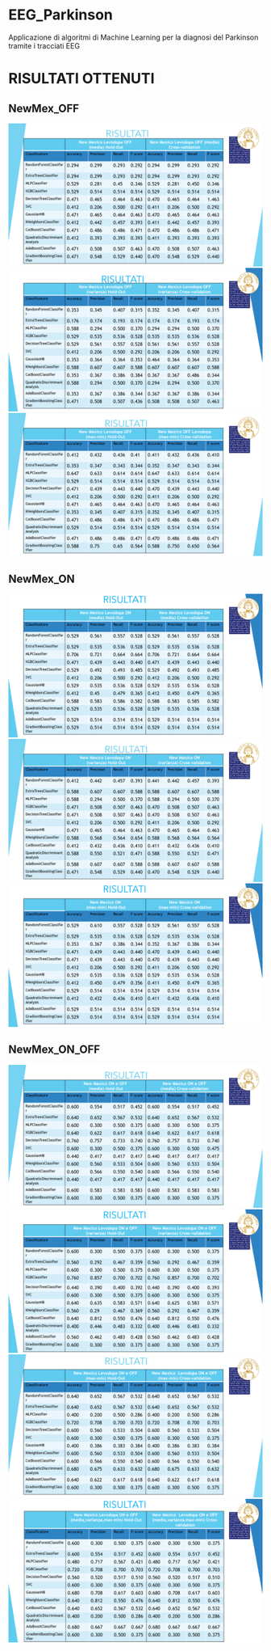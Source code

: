 # EEG_Parkinson
Applicazione di algoritmi di Machine Learning per la diagnosi del Parkinson tramite i tracciati EEG


# RISULTATI OTTENUTI

## NewMex_OFF
![C++ Var Types](https://raw.githubusercontent.com/R-luigi99/EEG_Parkinson/effbc70fdf8b6d53b9b494705e9a304164b30a0a/Tabelle/Screenshot%20(6).png)
![C++ Var Types](https://raw.githubusercontent.com/R-luigi99/EEG_Parkinson/effbc70fdf8b6d53b9b494705e9a304164b30a0a/Tabelle/Screenshot%20(7).png)
![C++ Var Types](https://raw.githubusercontent.com/R-luigi99/EEG_Parkinson/effbc70fdf8b6d53b9b494705e9a304164b30a0a/Tabelle/Screenshot%20(8).png)
## NewMex_ON
![C++ Var Types](https://raw.githubusercontent.com/R-luigi99/EEG_Parkinson/effbc70fdf8b6d53b9b494705e9a304164b30a0a/Tabelle/Screenshot%20(9).png)
![C++ Var Types](https://raw.githubusercontent.com/R-luigi99/EEG_Parkinson/effbc70fdf8b6d53b9b494705e9a304164b30a0a/Tabelle/Screenshot%20(10).png)
![C++ Var Types](https://raw.githubusercontent.com/R-luigi99/EEG_Parkinson/effbc70fdf8b6d53b9b494705e9a304164b30a0a/Tabelle/Screenshot%20(11).png)
## NewMex_ON_OFF
![C++ Var Types](https://raw.githubusercontent.com/R-luigi99/EEG_Parkinson/effbc70fdf8b6d53b9b494705e9a304164b30a0a/Tabelle/Screenshot%20(16).png)
![C++ Var Types](https://raw.githubusercontent.com/R-luigi99/EEG_Parkinson/effbc70fdf8b6d53b9b494705e9a304164b30a0a/Tabelle/Screenshot%20(13).png)
![C++ Var Types](https://raw.githubusercontent.com/R-luigi99/EEG_Parkinson/effbc70fdf8b6d53b9b494705e9a304164b30a0a/Tabelle/Screenshot%20(14).png)
![C++ Var Types](https://raw.githubusercontent.com/R-luigi99/EEG_Parkinson/effbc70fdf8b6d53b9b494705e9a304164b30a0a/Tabelle/Screenshot%20(15).png)
